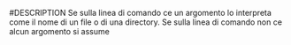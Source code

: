 #DESCRIPTION
Se sulla linea di comando ce un argomento lo interpreta come il nome
di un file o di una directory.
Se sulla linea di comando non ce alcun argomento si assume
